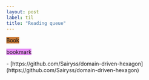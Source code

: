 ```yaml
---
layout: post
label: til
title: "Reading queue"
---
```


<p>
  
  <span class="issue-label" style="background-color: #cc7c37">Book</span>
  
  <span class="issue-label" style="background-color: #E68DF5">bookmark</span>
  
</p>
- [https://github.com/Sairyss/domain-driven-hexagon](https://github.com/Sairyss/domain-driven-hexagon)

